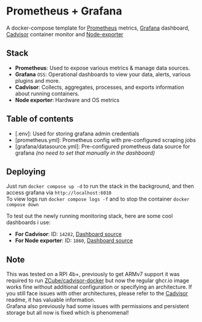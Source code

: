 # Prometheus + Grafana

A docker-compose template for [Prometheus] metrics, [Grafana] dashboard, 
[Cadvisor] container monitor and [Node-exporter]

## Stack
- **Prometheus**: Used to expose various metrics & manage data sources.
- **Grafana** `OSS`: Operational dashboards to view your data, alerts, various
plugins and more.
- **Cadvisor**: Collects, aggregates, processes, and exports information about
running containers.
- **Node exporter**: Hardware and OS metrics

## Table of contents
- [.env]: Used for storing grafana admin credentials
- [prometheus.yml]: Prometheus config with pre-configured scraping jobs
- [grafana/datasource.yml]: Pre-configured prometheus data source for grafana
*(no need to set that manually in the dashboard)*

## Deploying
Just run `docker compose up -d` to run the stack in the background, and then
access grafana via `http://localhost:6010`  
To view logs run `docker compose logs -f` and to stop the container
`docker compose down`

To test out the newly running monitoring stack, here are some cool dashboards
i use:
- **For Cadvisor**: ID: `14282`, [Dashboard source][1]
- **For Node exporter**: ID: `1860`, [Dashboard source][2]

## Note
This was tested on a RPI 4b+, previously to get ARMv7 support it was required to
run [ZCube/cadvisor-docker](https://github.com/ZCube/cadvisor-docker) but now
the regular ghcr.io image works fine without additional configuration or
specifying an architecture. If you still face issues with other architectures,
please refer to the [Cadvisor] readme, it has valuable information.  
Grafana also previously had some issues with permissions and persistent storage
but all now is fixed which is phenomenal!

[1]: https://grafana.com/grafana/dashboards/14282-cadvisor-exporter/
[2]: https://grafana.com/grafana/dashboards/1860-node-exporter-full/

[Prometheus]: https://prometheus.io/
[Grafana]: https://grafana.com/
[Cadvisor]: https://github.com/google/cadvisor
[Node-exporter]: https://github.com/prometheus/node_exporter
